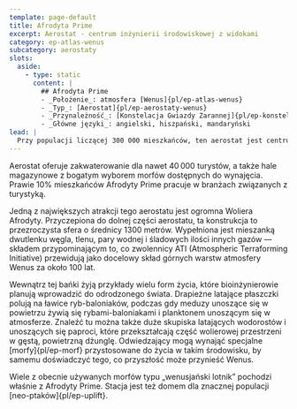 ```yaml
---
template: page-default
title: Afrodyta Prime
excerpt: Aerostat - centrum inżynierii środowiskowej z widokami
category: ep-atlas-wenus
subcategory: aerostaty
slots:
  aside:
    - type: static
      content: |
        ## Afrodyta Prime
        - _Położenie_: atmosfera [Wenus]{pl/ep-atlas-wenus}
        - _Typ_: [Aerostat]{pl/ep-aerostaty-wenus}
        - _Przynależność_: [Konstelacja Gwiazdy Zarannej]{pl/ep-konstelacja-gwiazdy-zarannej}
        - _Główne języki_: angielski, hiszpański, mandaryński
lead: |
  Przy populacji liczącej 300 000 mieszkańców, ten aerostat jest centrum zarówno inżynierii biologicznej, jak i turystyki. To właśnie w Afrodycie Prime bioinżynierowie zaprojektowali i stworzyli większość nowych [form życia]{pl/ep-atlas-wenus-zycie}, które już dziś zasiedlają wenusjańską atmosferę, a także tych, które mają zamieszkiwać bardziej przekształcone wersje przyszłej atmosfery Wenus — tam są projektowane i badane.
---
```


Aerostat oferuje zakwaterowanie dla nawet 40 000 turystów, a także hale magazynowe z bogatym wyborem morfów dostępnych do wynajęcia. Prawie 10% mieszkańców Afrodyty Prime pracuje w branżach związanych z turystyką.

Jedną z największych atrakcji tego aerostatu jest ogromna Woliera Afrodyty. Przyczepiona do dolnej części aerostatu, ta konstrukcja to przezroczysta sfera o średnicy 1300 metrów. Wypełniona jest mieszanką dwutlenku węgla, tlenu, pary wodnej i śladowych ilości innych gazów — składem przypominającym to, co zwolennicy ATI (Atmospheric Terraforming Initiative) przewidują jako docelowy skład górnych warstw atmosfery Wenus za około 100 lat.

Wewnątrz tej bańki żyją przykłady wielu form życia, które bioinżynierowie planują wprowadzić do odrodzonego świata. Drapieżne latające płaszczki polują na ławice ryb-baloniaków, podczas gdy meduzy unoszące się w powietrzu żywią się rybami-baloniakami i planktonem unoszącym się w atmosferze. Znaleźć tu można także duże skupiska latających wodorostów i unoszących się paproci, które przekształcają część wolierowej przestrzeni w gęstą, powietrzną dżunglę. Odwiedzający mogą wynająć specjalne [morfy]{pl/ep-morf} przystosowane do życia w takim środowisku, by samemu doświadczyć tego, co przyszłość może przynieść Wenus.

Wiele z obecnie używanych morfów typu „wenusjański lotnik” pochodzi właśnie z Afrodyty Prime. Stacja jest też domem dla znacznej populacji [neo-ptaków]{pl/ep-uplift}.
